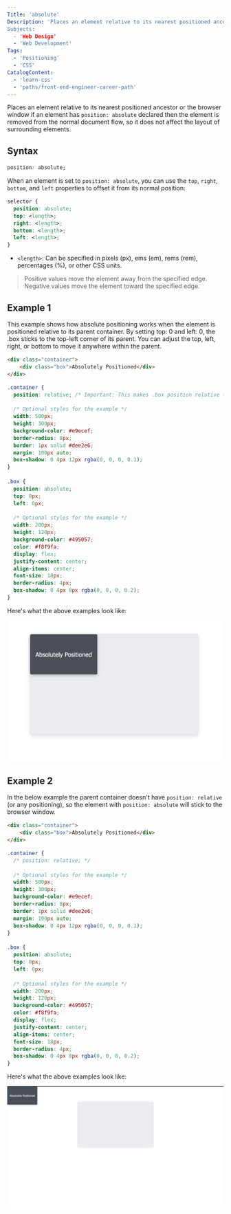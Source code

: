 ```yaml
---
Title: 'absolute' 
Description: 'Places an element relative to its nearest positioned ancestor or the browser window. 
Subjects: 
  - 'Web Design'
  - 'Web Development'
Tags:
  - 'Positioning'
  - 'CSS'
CatalogContent:
  - 'learn-css'
  - 'paths/front-end-engineer-career-path'
---
```


Places an element relative to its nearest positioned ancestor or the browser window if an element has `position: absolute`  declared then the element is removed from the normal document flow, so it does not affect the layout of surrounding elements.

## Syntax

```css
position: absolute;
```

When an element is set to `position: absolute`, you can use the `top`, `right`, `bottom`, and `left` properties to offset it from its normal position:

```css
selector {
  position: absolute;
  top: <length>;
  right: <length>;
  bottom: <length>;
  left: <length>;
}
```

- `<length>`: Can be specified in pixels (px), ems (em), rems (rem), percentages (%), or other CSS units.

> Positive values move the element away from the specified edge.
> Negative values move the element toward the specified edge.

## Example 1

This example shows how absolute positioning works when the element is positioned relative to its parent container. By setting top: 0 and left: 0, the .box sticks to the top-left corner of its parent. You can adjust the top, left, right, or bottom to move it anywhere within the parent.

```html
<div class="container">
    <div class="box">Absolutely Positioned</div>
</div>
```

```css
.container {
  position: relative; /* Important: This makes .box position relative to .container */

  /* Optional styles for the example */
  width: 500px;
  height: 300px;
  background-color: #e9ecef;
  border-radius: 8px;
  border: 1px solid #dee2e6;
  margin: 100px auto;
  box-shadow: 0 4px 12px rgba(0, 0, 0, 0.1); 
}

.box {
  position: absolute;
  top: 0px;
  left: 0px;

  /* Optional styles for the example */
  width: 200px;
  height: 120px;
  background-color: #495057;
  color: #f8f9fa;
  display: flex;
  justify-content: center;
  align-items: center;
  font-size: 18px;
  border-radius: 4px;
  box-shadow: 0 4px 8px rgba(0, 0, 0, 0.2); 
}
```

Here's what the above examples look like:

![Box at top-left of parent](https://raw.githubusercontent.com/Codecademy/docs/main/media/css-position-absolute-ex1.png)


## Example 2

In the below example the parent container doesn't have `position: relative` (or any positioning),  so the element with `position: absolute` will stick to the browser window.

```html
<div class="container">
    <div class="box">Absolutely Positioned</div>
</div>
```

```css
.container {
  /* position: relative; */

  /* Optional styles for the example */
  width: 500px;
  height: 300px;
  background-color: #e9ecef;
  border-radius: 8px;
  border: 1px solid #dee2e6; 
  margin: 100px auto;
  box-shadow: 0 4px 12px rgba(0, 0, 0, 0.1); 
}

.box {
  position: absolute;
  top: 0px;
  left: 0px;
      
  /* Optional styles for the example */
  width: 200px;
  height: 120px;
  background-color: #495057;
  color: #f8f9fa;
  display: flex;
  justify-content: center;
  align-items: center;
  font-size: 18px;
  border-radius: 4px;
  box-shadow: 0 4px 8px rgba(0, 0, 0, 0.2); 
}
```

Here's what the above examples look like:

![Box at top-left of window.](https://raw.githubusercontent.com/Codecademy/docs/main/media/css-position-absolute-ex2.png)
